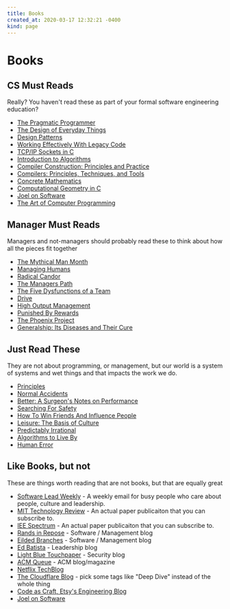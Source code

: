 ```yaml
---
title: Books
created_at: 2020-03-17 12:32:21 -0400
kind: page
---
```

# Books

## CS Must Reads

Really? You haven't read these as part of your formal software engineering education?

* [The Pragmatic Programmer](https://www.amazon.com/Pragmatic-Programmer-Journeyman-Master/dp/020161622X/ref=sr_1_1?crid=4R7PS282H6P3&keywords=the+pragmatic+programmer&qid=1563459403&s=gateway&sprefix=the+pragmati%2Caps%2C241&sr=8-1)
* [The Design of Everyday Things](https://www.amazon.com/Design-Everyday-Things-Revised-Expanded/dp/0465050654/ref=sr_1_1?keywords=the+design+of+everyday+things&qid=1563459463&s=gateway&sr=8-1)
* [Design Patterns](https://www.amazon.com/Design-Patterns-Elements-Reusable-Object-Oriented/dp/0201633612/ref=sr_1_3?keywords=design+patterns&qid=1563459544&s=gateway&sr=8-3)
* [Working Effectively With Legacy Code](https://www.amazon.com/Working-Effectively-Legacy-Code-EFFECT-ebook-dp-B005OYHF0A/dp/B005OYHF0A/ref=mt_kindle?_encoding=UTF8&me=&qid=1563457569)
* [TCP/IP Sockets in C](https://www.amazon.com/TCP-IP-Sockets-Practical-Programmers/dp/0123745403/ref=dp_ob_title_bk)
* [Introduction to Algorithms](https://www.amazon.com/Introduction-Algorithms-Press-Thomas-Cormen-ebook/dp/B007CNRCAO/ref=sr_1_3?crid=D6OP4XMEUEL9&keywords=introduction+to+algorithms&qid=1563459189&s=digital-text&sprefix=introduction+%2Cdigital-text%2C181&sr=1-3)
* [Compiler Construction: Principles and Practice](https://www.amazon.com/Compiler-Construction-Principles-Kenneth-Louden/dp/0534939724/ref=sr_1_2?keywords=compiler+construction+principles&qid=1563457869&s=gateway&sr=8-2)
* [Compilers: Principles, Techniques, and Tools](https://www.amazon.com/Compilers-Principles-Techniques-Tools-2nd/dp/0321486811/ref=sr_1_1?crid=3CLJDNSZ6HZA1&keywords=compilers+principles%2C+techniques%2C+and+tools&qid=1563459372&s=gateway&sprefix=compiles+pri%2Caps%2C165&sr=8-1)
* [Concrete Mathematics](https://www.amazon.com/Concrete-Mathematics-Foundation-Computer-Science/dp/0201558025/ref=sr_1_1?crid=I5M22SX8HJQJ&keywords=concrete+mathematics&qid=1563459486&s=gateway&sprefix=concrete+mathe%2Caps%2C162&sr=8-1)
* [Computational Geometry in C](https://www.amazon.com/Computational-Geometry-Cambridge-Theoretical-Paperback/dp/0521649765/ref=sr_1_3?crid=1HZDFFZGNCWG1&keywords=computational+geometry&qid=1563459513&s=gateway&sprefix=computational+geomet%2Caps%2C240&sr=8-3)
* [Joel on Software](https://www.amazon.com/Joel-Software-Occasionally-Developers-Designers/dp/1590593898/ref=sr_1_1?keywords=joel+on+software&qid=1563459237&s=gateway&sr=8-1)
* [The Art of Computer Programming](https://www.amazon.com/Computer-Programming-Volumes-1-4A-Boxed/dp/0321751043/ref=sr_1_1?crid=3BQITZ5WYFVHS&keywords=the+art+of+computer+programming&qid=1563459324&s=gateway&sprefix=The+ARt+of+computer%2Caps%2C228&sr=8-1)

## Manager Must Reads

Managers and not-managers should probably read these to think about how all the pieces fit together

* [The Mythical Man Month](https://www.amazon.com/Mythical-Man-Month-Anniversary-Software-Engineering-ebook/dp/B00B8USS14/ref=sr_1_1?crid=3F664MRVXNLDL&keywords=mythical+man+month&qid=1563459154&s=digital-text&sprefix=mythical%2Cdigital-text%2C180&sr=1-1)
* [Managing Humans](https://www.amazon.com/Managing-Humans-Humorous-Software-Engineering-ebook/dp/B01J53IE1O/ref=sr_1_3?keywords=managing+humans&qid=1563457637&s=digital-text&sr=1-3)
* [Radical Candor](https://www.amazon.com/Radical-Candor-Kim-Scott/dp/B01KTIEFEE/ref=sr_1_1?keywords=radical+candor&qid=1563457712&s=digital-text&sr=1-1)
* [The Managers Path](https://www.amazon.com/Managers-Path-Leaders-Navigating-Growth-ebook/dp/B06XP3GJ7F/ref=sr_1_3?keywords=the+managers+path&qid=1563457734&s=digital-text&sr=1-3)
* [The Five Dysfunctions of a Team](https://www.amazon.com/Five-Dysfunctions-Team-Leadership-Fable/dp/0787960756/ref=sr_1_1?crid=2GO76V9FDESK0&keywords=five+disfunction%27s+of+a+team&qid=1563459429&s=gateway&sprefix=five+disfun%2Caps%2C222&sr=8-1)
* [Drive](https://www.amazon.com/Drive-Surprising-Truth-About-Motivates/dp/1594484805/ref=sr_1_2?keywords=drive&qid=1563457960&s=books&sr=1-2)
* [High Output Management](https://www.amazon.com/High-Output-Management-Andrew-Grove-ebook/dp/B015VACHOK/ref=sr_1_1?keywords=high+output+management&qid=1563457996&s=digital-text&sr=1-1)
* [Punished By Rewards](https://www.amazon.com/Punished-Rewards-Twenty-fifth-Anniversary-Incentive-ebook/dp/B004MYFLDG/ref=sr_1_1?crid=SCY9Z69ZI2FF&keywords=punished+by+rewards&qid=1563458221&s=digital-text&sprefix=punished+by+rewards%2Cdigital-text%2C279&sr=1-1)
* [The Phoenix Project](https://www.amazon.com/Phoenix-Project-DevOps-Helping-Business-ebook/dp/B078Y98RG8/ref=sr_1_1?keywords=the+phoenix+project&qid=1563458262&s=digital-text&sr=1-1)
* [Generalship: Its Diseases and Their Cure](https://www.amazon.com/Generalship-Diseases-Personal-Factor-Command-ebook/dp/B06XGLG4LS/ref=sr_1_2?keywords=generalship&qid=1563459055&s=digital-text&sr=1-2)

## Just Read These

They are not about programming, or management, but our world is a system of systems and wet things and that impacts the work we do.

* [Principles](https://www.amazon.com/Principles-Life-Work-Ray-Dalio-ebook/dp/B071CTK28D/ref=tmm_kin_swatch_0?_encoding=UTF8&qid=1589387176&sr=8-3) 
* [Normal Accidents](https://www.amazon.com/Normal-Accidents-Living-Technologies-Updated-ebook/dp/B00CHRINUI/ref=sr_1_1?keywords=normal+accidents&qid=1563458028&s=digital-text&sr=1-1)
* [Better: A Surgeon's Notes on Performance](https://www.amazon.com/Better-Surgeons-Performance-Atul-Gawande-ebook/dp/B000QCSAB8/ref=sr_1_1?keywords=better+performance&qid=1563458294&s=digital-text&sr=1-1)
* [Searching For Safety](https://www.amazon.com/Searching-Safety-Aaron-Wildavsky-ebook/dp/B075GX27LP/ref=sr_1_1?keywords=searching+for+safety&qid=1563458358&s=digital-text&sr=1-1)
* [How To Win Friends And Influence People](https://www.amazon.com/How-Win-Friends-Influence-People-ebook/dp/B003WEAI4E/ref=sr_1_3?crid=9QPTTGHHJ3L8&keywords=how+to+win+friends+and+influence+people&qid=1563458384&s=digital-text&sprefix=how+to+win+%2Cdigital-text%2C156&sr=1-3)
* [Leisure: The Basis of Culture](https://www.amazon.com/Leisure-Basis-Culture-Joseph-Pieper-ebook/dp/B01AYEYFQG/ref=sr_1_1?crid=WXIG6IWR6K6N&keywords=leisure+basis+of+culture&qid=1563458986&s=digital-text&sprefix=leisure+basis+of+%2Cdigital-text%2C160&sr=1-1)
* [Predictably Irrational](https://www.amazon.com/Predictably-Irrational-Revised-Expanded-Decisions-ebook/dp/B002C949KE/ref=sr_1_1?crid=WJYQ5ETOBDD7&keywords=predictably+irrational&qid=1563459104&s=digital-text&sprefix=predicta%2Cdigital-text%2C259&sr=1-1)
* [Algorithms to Live By](https://www.amazon.com/Algorithms-Live-Computer-Science-Decisions/dp/1250118360/ref=sr_1_2?crid=3ADFE989VREUR&keywords=algorithms+to+live+by&qid=1563459589&s=gateway&sprefix=algorightms+to+l%2Caps%2C174&sr=8-2)
* [Human Error](https://www.amazon.com/Human-Error-James-Reason-ebook/dp/B000SEJ89W/ref=pd_sim_351_6/132-9300843-3720554?_encoding=UTF8&pd_rd_i=B000SEJ89W&pd_rd_r=7a8edccd-a963-11e9-bc59-bd9b9921c68b&pd_rd_w=I6928&pd_rd_wg=US9QZ&pf_rd_p=90485860-83e9-4fd9-b838-b28a9b7fda30&pf_rd_r=4SX7BKHCTM7GW199SW2C&psc=1&refRID=4SX7BKHCTM7GW199SW2C)


## Like Books, but not

These are things worth reading that are not books, but that are equally great

* [Software Lead Weekly](https://softwareleadweekly.com/) - A weekly email for busy people who care about people, culture and leadership.
* [MIT Technology Review](https://www.technologyreview.com/) - An actual paper publicaiton that you can subscribe to.
* [IEE Spectrum](https://spectrum.ieee.org/) - An actual paper publicaiton that you can subscribe to.
* [Rands in Repose](https://randsinrepose.com/) - Software / Management blog
* [Eilded Branches](https://www.elidedbranches.com/) - Software / Management blog
* [Ed Batista](https://www.edbatista.com/) - Leadership blog
* [Light Blue Touchpaper](https://www.lightbluetouchpaper.org/) - Security blog
* [ACM Queue](https://queue.acm.org/) - ACM blog/magazine
* [Netflix TechBlog](https://netflixtechblog.com/)
* [The Cloudflare Blog](https://blog.cloudflare.com/) - pick some tags like "Deep Dive" instead of the whole thing
* [Code as Craft, Etsy's Engineering Blog](https://codeascraft.com/)
* [Joel on Software](https://www.joelonsoftware.com/)
